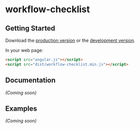 # workflow-checklist



## Getting Started

Download the [production version][min] or the [development version][max].

[min]: https://raw.github.com/fuluchii/jquery-workflow-checklist/master/dist/angular-workflow-checklist.min.js
[max]: https://raw.github.com/fuluchii/jquery-workflow-checklist/master/dist/angular-workflow-checklist.js

In your web page:

```html
<script src="angular.js"></script>
<script src="dist/workflow-checklist.min.js"></script>
```

## Documentation
_(Coming soon)_

## Examples
_(Coming soon)_

